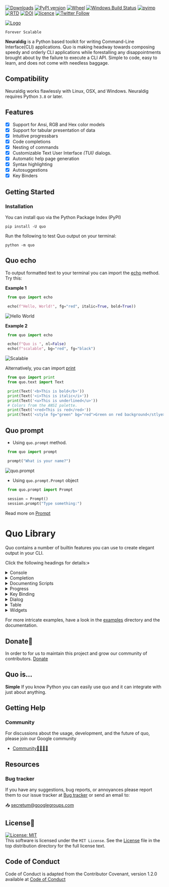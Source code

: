 [![Downloads](https://pepy.tech/badge/neuraldig)](https://pepy.tech/project/neuraldig)
[![PyPI version](https://badge.fury.io/py/neuraldig.svg)](https://badge.fury.io/py/neuraldig)
[![Wheel](https://img.shields.io/pypi/wheel/neuraldig.svg)](https://pypi.com/project/neuraldig)
[![Windows Build Status](https://img.shields.io/appveyor/build/gerrishons/neuraldig/master?logo=appveyor&cacheSeconds=600)](https://ci.appveyor.com/project/gerrishons/neuraldig)
[![pyimp](https://img.shields.io/pypi/implementation/neuraldig.svg)](https://pypi.com/project/neuraldig)
[![RTD](https://readthedocs.org/projects/neuraldig/badge/)](https://neuraldig.readthedocs.io)
[![DOI](https://zenodo.org/badge/DOI/10.5281/zenodo.5848515.svg)](https://doi.org/10.5281/zenodo.5848515)
[![licence](https://img.shields.io/pypi/l/neuraldig.svg)](https://opensource.org/licenses/MIT)
[![Twitter Follow](https://img.shields.io/twitter/follow/gerrishon_s.svg?style=social)](https://twitter.com/gerrishon_s)


[![Logo](https://raw.githubusercontent.com/secretum-inc/quo/master/pics/quo.png)](https://github.com/secretum-inc/quo)


`Forever Scalable`

**Neuraldig** is a Python based toolkit for writing Command-Line Interface(CLI) applications.
Quo is making headway towards composing speedy and orderly CLI applications while forestalling any disappointments brought about by the failure to execute a CLI API.
Simple to code, easy to learn, and does not come with needless baggage. 

## Compatibility
Neuraldig works flawlessly  with Linux, OSX, and Windows.
Neuraldig requires Python `3.8` or later. 


## Features
- [x] Support for Ansi, RGB and Hex color models
- [x] Support for tabular presentation of data
- [x] Intuitive progressbars
- [x] Code completions
- [x] Nesting of commands
- [x] Customizable Text User Interface _(TUI)_ dialogs.
- [x] Automatic help page generation
- [x] Syntax highlighting
- [x] Autosuggestions
- [x] Key Binders

## Getting Started
### Installation
You can install quo via the Python Package Index (PyPI)

```
pip install -U quo

```
Run the following to test Quo output on your terminal:
```
python -m quo

```
## Quo echo
To output formatted text to your terminal you can import the [echo](https://quo.readthedocs.io/en/latest/introduction.html#quick-start) method.
Try this:

**Example 1**
```python
 from quo import echo

 echo(f"Hello, World!", fg="red", italic=True, bold=True))
```
![Hello World](https://github.com/secretum-inc/quo/raw/master/pics/print.png)

**Example 2**
```python
 from quo import echo

 echo(f"Quo is ", nl=False)
 echo(f"scalable", bg="red", fg="black") 
```
![Scalable](https://github.com/secretum-inc/quo/raw/master/pics/scalable.png)

Alternatively, you can import [print](https://quo.readthedocs.io/en/latest/printing_text.html#print)
```python
 from quo import print
 from quo.text import Text

 print(Text('<b>This is bold</b>'))
 print(Text('<i>This is italic</i>'))
 print(Text('<u>This is underlined</u>'))                        
 # Colors from the ANSI palette.
 print(Text('<red>This is red</red>'))
 print(Text('<style fg="green" bg="red">Green on red background</stlye>'))

```
## Quo prompt
 - Using ``quo.prompt`` method.
```python
 from quo import prompt

 prompt("What is your name?")
```
![quo.prompt](https://github.com/secretum-inc/quo/raw/master/pics/prompt.png)

- Using ``quo.prompt.Prompt`` object

```python
 from quo.prompt import Prompt
   
 session = Prompt()
 session.prompt("Type something:") 
```
Read more on [Prompt](https://quo.readthedocs.io/latest/prompt.html)

# Quo Library
Quo contains a number of builtin features you can use to create elegant output in your CLI.

Click the following headings for details:»
<details>
<summary>Console</summary>
For more control over quo terminal content, import and construct a `Console` object.

```python
   
  from quo import Console

  console = Console()

```

## ``Launching Applications``

Quo supports launching applications through `Console.launch`. This can be used to open the default application associated with a URL or filetype.
```python

 from quo import Console
   
 console = Console()
 console.launch("https://quo.rtfd.io/")
                                                    
```
Read more on [Console](https://quo.readthedocs.io/en/latest/console.html)

</details>

<details>
<summary>Completion</summary>

## ``Autocompletion``

Press [Tab] to autocomplete
```python

 from quo.prompt import Prompt
 from quo.completion import WordCompleter
 example = WordCompleter(['USA', 'UK', 'Canada', 'Kenya'])
 session = Prompt(completer=example)
 session.prompt('Which country are you from?: ')
```
![Autocompletion](https://github.com/secretum-inc/quo/raw/master/docs/images/autocompletion.png)

## ``Autosuggestion``
Auto suggestion is a way to propose some input completions to the user. Usually, the input is compared to the history and when there is another entry starting with the given text, the completion will be shown as gray text behind the current input. Pressing the right arrow → or ctrl-e will insert this suggestion, alt-f willinsert the first word of the suggestion.
```python

 from quo.prompt import Prompt
 from quo.completion import AutoSuggestFromHistory
 from quo.history import InMemoryHistory

 history = InMemoryHistory(
 history.append("import os")
 history.append('print("hello")') 
 history.append('print("world")')  
 history.append("import path"

 session = Prompt(auto_suggest=AutoSuggestFromHistory(), history=history)

 while True:
    session.prompt('> ')
```
Read more on [Completions](https://quo.readthedocs.io/en/latest/prompt.html#completion)
</details>

<details>
<summary>Documenting Scripts</summary>
Quo automatically generates help pages for your command-line tools.

```python
 from quo import print
 from quo.console import command
 from quo.console import app

 @command()
 @app('--count', default=1, help='number of greetings')
 @app('--name', prompt="What is your name?", help="The person to greet")

def hello(count: int, name: str):
    """This script prints hello NAME COUNT times."""
       for x in range(count):
           print(f"Hello {name}!")

 if __name__ == "__main__:
          hello()
```
And what it looks like:
![Help Text](https://raw.githubusercontent.com/secretum-inc/quo/master/docs/images/help-text.png)

</details>
<details>
<summary>Progress</summary>
Creating a new progress bar can be done by calling the class **ProgressBar**
The progress can be displayed for any iterable. This works by wrapping the iterable (like ``range``) with the class **ProgressBar**

```python

 import time
 from quo.progress import ProgressBar
  
 with ProgressBar() as pb:
               for i in pb(range(800)):
                             time.sleep(.01)
```
![Progress](https://raw.githubusercontent.com/secretum-inc/quo/master/docs/images/simple-progress-bar.png)

Read more on [Progress](https://quo.readthedocs.io/en/latest/progress.html)

</details>

<details>
<summary>Key Binding</summary>
A key binding is an association between a physical key on a keyboard and a parameter.

```python
  
 from quo import echo
 from quo.prompt import Prompt
 from quo.keys import Bind
 
 bind = Bind()
 # Print "Hello world" when ctrl-h is pressed
 @bind.add("ctrl-h")
 def _(event):
     echo("Hello, World!")
 session.prompt(">>", bind=bind)
```
Read more on [Key bindings](https://quo.readthedocs.io/en/latest/kb.html)

</details>

<details>
<summary>Dialog</summary>
High level API for displaying dialog boxes to the user for informational purposes, or get input fromthe user.

1) Example of a message box dialog.
```python

 from quo.dialog import MessageBox

 MessageBox(
         title="Message pop up window",
         text="Do you want to continue?\nPress ENTER to quit.").run()                                       
```
The above produces the following output
![Message Box](https://github.com/secretum-inc/quo/raw/master/docs/images/messagebox.png)

2) Example of a prompt box dialog
```python
 from quo.dialog import PromptBox

 PromptBox(
           title="PromptBox shenanigans",
           text="What Country are you from?:").run()

```
![Prompt Box](https://github.com/secretum-inc/quo/raw/master/docs/images/promptbox.png)

Read more on [Dialogs](https://quo.readthedocs.io/en/latest/dialogs.html)

</details>

<details>
<summary>Table</summary>

Function [Table](https://quo.readthedocs.io/en/latest/table.html) offers a number of configuration options to set the look and feel of the table, including how borders are rendered and the style and alignment of the columns.

Example
```python
 from quo import echo
 from quo.table import Table

 data = [
   ["Name", "Gender", "Age"],
   ["Alice", "F", 24],
   ["Bob", "M", 19],
   ["Dave", "M", 24]
 ]
 echo(Table(data))
```
![tabulate](https://raw.githubusercontent.com/secretum-inc/quo/master/docs/images/table.png)
</details>

<details>
<summary>Widgets</summary>
A collection of reusable components for building full screen applications.

## ``Label``
Widget that displays the given text. It is not editable or focusable.
```python

 from quo.console import Console
 from quo.keys import Bind
 from quo.layout import Layout
 from quo.widget import Label

 root = Label("Hello, World", style="fg:black bg:red")
  
 layout = Layout(root)
  
 # Ctrl-c to exit
 bind = Bind()
  
 @bind.add("ctrl-c")
 def _(event):
    event.app.exit()

 Console(
     layout=layout,
     bind=bind,
     full_screen=True).run()

```
Read more on [Widgets](https://quo.readthedocs.io/en/latest/widgets.html)

</details>

For more intricate  examples, have a look in the [examples](https://github.com/secretum-inc/quo/tree/master/examples) directory and the documentation.

## Donate🎁

In order to for us to maintain this project and grow our community of contributors.
[Donate](https://www.paypal.com/donate?hosted_button_id=KP893BC2EKK54)



## Quo is...

**Simple**
     If you know Python you can  easily use quo and it can integrate with just about anything.




## Getting Help

### Community

For discussions about the usage, development, and the future of quo, please join our Google community

* [Community👨‍👩‍👦‍👦](https://groups.google.com/forum/#!forum/secretum)

## Resources

### Bug tracker

If you have any suggestions, bug reports, or annoyances please report them
to our issue tracker at 
[Bug tracker](https://github.com/secretum-inc/quo/issues/) or send an email to:

 📥 secretum@googlegroups.com


## License📑

[![License: MIT](https://img.shields.io/badge/License-MIT-yellow.svg)](https://opensource.org/licenses/MIT)  
This software is licensed under the `MIT License`. See the [License](https://github.com/scalabli/quo/blob/master/LICENSE) file in the top distribution directory for the full license text.


## Code of Conduct
Code of Conduct is adapted from the Contributor Covenant,
version 1.2.0 available at
[Code of Conduct](http://contributor-covenant.org/version/1/2/0/)
